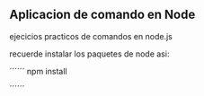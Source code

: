 ## Aplicacion de comando en Node

ejecicios practicos de comandos en node.js

recuerde instalar los paquetes de node asi:

´´´´´´
npm install

´´´´´´

